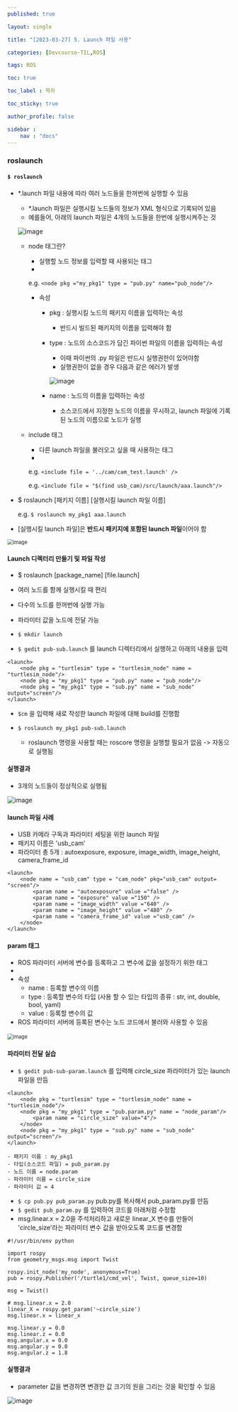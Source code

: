 ```yaml
---
published: true

layout: single

title: "[2023-03-27] 5. Launch 파일 사용"

categories: [Devcourse-TIL,ROS]

tags: ROS

toc: true

toc_label : 목차

toc_sticky: true

author_profile: false

sidebar :
    nav : "docs"
---
```


### roslaunch



#### `$ roslaunch`

- *.launch 파일 내용에 따라 여러 노드들을 한꺼번에 실행할 수 있음

  - *.launch 파일은 실행시킬 노드들의 정보가 XML 형식으로 기록되어 있음
  - 예를들어, 아래의 launch 파일은 4개의 노드들을 한번에 실행시켜주는 것

  ![image](https://user-images.githubusercontent.com/116723552/228351066-c92fd66c-420b-4f28-8c5f-674ec7e86b40.png)

  

  - node 태그란?

    - 실행할 노드 정보를 입력할 때 사용되는 태그
    - <node pkg ="패키지 명" type = "노드가 포함된 소스파일 명" name="노드 이름"/>

    e.g.  `<node pkg ="my_pkg1" type = "pub.py" name="pub_node"/>`

    

    - 속성

      - pkg : 실행시킬 노드의 패키지 이름을 입력하는 속성

        - 반드시 빌드된 패키지의 이름을 입력해야 함

      - type : 노드의 소스코드가 담긴 파이썬 파일의 이름을 입력하는 속성

        - 이때 파이썬의 .py 파일은 반드시 실행권한이 있어야함
        - 실행권한이 없을 경우 다음과 같은 에러가 발생

        ![image](https://user-images.githubusercontent.com/116723552/228352398-672b1dfd-c895-467f-a18e-d99a107f5bfb.png)

      - name : 노드의 이름을 입력하는 속성

        - 소스코드에서 지정한 노드의 이름을 무시하고, launch 파일에 기록된 노드의 이름으로 노드가 실행

  - include 태그

    - 다른 launch 파일을 불러오고 싶을 때 사용하는 태그
    - <include file = "같이 실행할 *.launch 파일 경로"/>

    e.g.  `<include file = '../cam/cam_test.launch' />`

    e.g.  `<include file = "$(find usb_cam)/src/launch/aaa.launch"/>`

- $ roslaunch [패키지 이름] [실행시킬 launch 파일 이름]

  e.g.  `$ roslaunch my_pkg1 aaa.launch`

- [실행시킬 launch 파일]은 **반드시 패키지에 포함된 launch 파일**이어야 함

<img src="https://user-images.githubusercontent.com/116723552/228356533-160b8836-9183-4054-a3e9-54fea88565bc.png" alt="image" style="zoom:80%;" />



#### Launch 디렉터리 만들기 및 파일 작성

- $ roslaunch [package_name] [file.launch]

- 여러 노드를 함께 실행시킬 때 편리

- 다수의 노드를 한꺼번에 실행 가능

- 파라미터 값을 노드에 전달 가능

  

- `$ mkdir launch`

- `$ gedit pub-sub.launch` 를 launch 디렉터리에서 실행하고 아래의 내용을 입력

```
<launch>
	<node pkg = "turtlesim" type = "turtlesim_node" name = "turtlesim_node"/>
    <node pkg = "my_pkg1" type = "pub.py" name = "pub_node"/>
    <node pkg = "my_pkg1" type = "sub.py" name = "sub_node" output="screen"/>	
</launch>
```

- `$cm` 을 입력해 새로 작성한 launch 파일에 대해 build를 진행함

- `$ roslaunch my_pkg1 pub-sub.launch`
  - roslaunch 명령을 사용할 때는 roscore 명령을 실행할 필요가 없음 -> 자동으로 실행됨



#### 실행결과

- 3개의 노드들이 정상적으로 실행됨

![image](https://user-images.githubusercontent.com/116723552/228364241-aea520d4-153a-46ce-9935-3a006d4785d3.png)



#### launch 파일 사례

- USB 카메라 구독과 파라미터 세팅을 위한 launch 파일
- 패키지 이름은 'usb_cam'
- 파라미터 총 5개 :  autoexposure, exposure, image_width, image_height, camera_frame_id

```
<launch>
	<node name = "usb_cam" type = "cam_node" pkg="usb_cam" output= "screen"/>
    	<param name = "autoexposure" value ="false" />
    	<param name = "exposure" value ="150" />
    	<param name = "image_width" value ="640" />
    	<param name = "image_height" value ="480" />
    	<param name = "camera_frame_id" value ="usb_cam" />
   	</node>
</launch>
```



#### param 태그

-  ROS 파라미터 서버에 변수를 등록하고 그 변수에 값을 설정하기 위한 태그
- <param name = "변수의 이름" type= "변수의 타입" value ="변수 값" />
- 속성
  - name : 등록할 변수의 이름
  - type : 등록할 변수의 타입 (사용 할 수 있는 타입의 종류 : str, int, double, bool, yaml)
  - value : 등록할 변수의 값
- ROS 파라미터 서버에 등록된 변수는 노드 코드에서 불러와 사용할 수 있음

​				<img src="https://user-images.githubusercontent.com/116723552/228366791-a95edb53-9c71-44d8-b92a-249599a0708e.png" alt="image" style="zoom:80%;" />	



#### 파라미터 전달 실습

- `$ gedit pub-sub-param.launch` 를 입력해 circle_size 파라미터가 있는 launch 파일을 만듬

```
<launch>
	<node pkg = "turtlesim" type = "turtlesim_node" name = "turtlesim_node"/>
    <node pkg = "my_pkg1" type = "pub.param.py" name = "node_param"/>
    	<param name = "circle_size" value="4"/>
    </node>
    <node pkg = "my_pkg1" type = "sub.py" name = "sub_node" output="screen"/>	
</launch>
```

	- 패키지 이름 : my_pkg1
	- 타입(소스코드 파일) = pub_param.py
	- 노드 이름 = node.param
	- 파라미터 이름 = circle_size
	- 파라미터 값 = 4



- `$ cp pub.py pub_param.py` pub.py를 복사해서 pub_param.py를 만듬
- `$ gedit pub_param.py` 를 입력하여 코드를 아래처럼 수정함
- msg.linear.x = 2.0을 주석처리하고 새로운 linear_X 변수를 만들어 'circle_size'라는 파라미터 변수 값을 받아오도록 코드를 변경함

```
#!/usr/bin/env python

import rospy
from geometry_msgs.msg import Twist

rospy.init_node('my_node', anonymous=True)
pub = rospy.Publisher('/turtle1/cmd_vel', Twist, queue_size=10)

msg = Twist()

# msg.linear.x = 2.0 
linear_X = rospy.get_param('~circle_size')
msg.linear.x = linear_x

msg.linear.y = 0.0
msg.linear.z = 0.0
msg.angular.x = 0.0
msg.angular.y = 0.0
msg.angular.z = 1.8
```



#### 실행결과

- parameter 값을 변경하면 변경한 값 크기의 원을 그리는 것을 확인할 수 있음

![image](https://user-images.githubusercontent.com/116723552/228370851-fed6251d-3cbe-4d4c-8761-819c7e0e1250.png)
